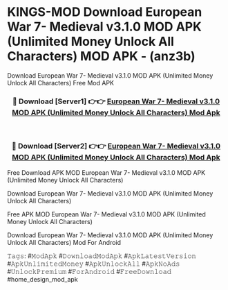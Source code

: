 # KINGS-MOD Download European War 7- Medieval v3.1.0 MOD APK (Unlimited Money Unlock All Characters) MOD APK - (anz3b)
Download European War 7- Medieval v3.1.0 MOD APK (Unlimited Money Unlock All Characters) Free Mod APK

<div align="center">
<h3>🔴 Download [Server1] 👉👉 <a href="https://apk-comot.site?title=European_War_7-_Medieval_v3.1.0_MOD_APK_(Unlimited_Money_Unlock_All_Characters)">European War 7- Medieval v3.1.0 MOD APK (Unlimited Money Unlock All Characters) Mod Apk</a></h3><br>

<h3>🔴 Download [Server2] 👉👉 <a href="https://apk-comot.site?title=European_War_7-_Medieval_v3.1.0_MOD_APK_(Unlimited_Money_Unlock_All_Characters)">European War 7- Medieval v3.1.0 MOD APK (Unlimited Money Unlock All Characters) Mod Apk</a></h3>
</div>


Free Download APK MOD European War 7- Medieval v3.1.0 MOD APK (Unlimited Money Unlock All Characters)

Download European War 7- Medieval v3.1.0 MOD APK (Unlimited Money Unlock All Characters) 

Free APK MOD European War 7- Medieval v3.1.0 MOD APK (Unlimited Money Unlock All Characters) 

Download European War 7- Medieval v3.1.0 MOD APK (Unlimited Money Unlock All Characters) Mod For Android

𝚃𝚊𝚐𝚜: #𝙼𝚘𝚍𝙰𝚙𝚔 #𝙳𝚘𝚠𝚗𝚕𝚘𝚊𝚍𝙼𝚘𝚍𝙰𝚙𝚔 #𝙰𝚙𝚔𝙻𝚊𝚝𝚎𝚜𝚝𝚅𝚎𝚛𝚜𝚒𝚘𝚗 #𝙰𝚙𝚔𝚄𝚗𝚕𝚒𝚖𝚒𝚝𝚎𝚍𝙼𝚘𝚗𝚎𝚢 #𝙰𝚙𝚔𝚄𝚗𝚕𝚘𝚌𝚔𝙰𝚕𝚕 #𝙰𝚙𝚔𝙽𝚘𝙰𝚍𝚜 #𝚄𝚗𝚕𝚘𝚌𝚔𝙿𝚛𝚎𝚖𝚒𝚞𝚖 #𝙵𝚘𝚛𝙰𝚗𝚍𝚛𝚘𝚒𝚍 #𝙵𝚛𝚎𝚎𝙳𝚘𝚠𝚗𝚕𝚘𝚊𝚍 #home_design_mod_apk